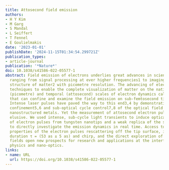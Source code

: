 ```yaml
---
title: Attosecond field emission
authors:
- H Y Kim
- M Garg
- S Mandal
- L Seiffert
- T Fennel
- E Goulielmakis
date: '2023-01-01'
publishDate: '2024-11-15T01:34:54.299721Z'
publication_types:
- article-journal
publication: '*Nature*'
doi: 10.1038/s41586-022-05577-1
abstract: Field emission of electrons underlies great advances in science and technology,
  ranging from signal processing at ever higher frequencies1 to imaging of the atomic-scale
  structure of matter2 with picometre resolution. The advancing of electron microscopy
  techniques to enable the complete visualization of matter on the native spatial
  (picometre) and temporal (attosecond) scales of electron dynamics calls for techniques
  that can confine and examine the field emission on sub-femtosecond time intervals.
  Intense laser pulses have paved the way to this end3,4 by demonstrating femtosecond
  confinement5,6 and sub-optical cycle control7,8 of the optical field emission9 from
  nanostructured metals. Yet the measurement of attosecond electron pulses has remained
  elusive. We used intense, sub-cycle light transients to induce optical field emission
  of electron pulses from tungsten nanotips and a weak replica of the same transient
  to directly investigate the emission dynamics in real time. Access to the temporal
  properties of the electron pulses rescattering off the tip surface, including the
  duration τ = (53 as ± 5 as) and chirp, and the direct exploration of nanoscale near
  fields open new prospects for research and applications at the interface of attosecond
  physics and nano-optics.
links:
- name: URL
  url: https://doi.org/10.1038/s41586-022-05577-1
---
```

